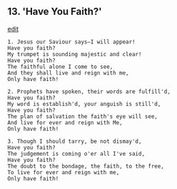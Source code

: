 
## 13.  'Have You Faith?'
[edit](https://docs.google.com/document/d/1d7zdwuD3u1bbwdQs2xRZkDHMmCS0J%2Dgt/edit?mode=html)



    1. Jesus our Saviour says—I will appear!
    Have you faith?
    My trumpet is sounding majestic and clear!
    Have you faith?
    The faithful alone I come to see,
    And they shall live and reign with me,
    Only have faith!

    2. Prophets have spoken, their words are fulfill'd,
    Have you faith?
    My word is establish'd, your anguish is still'd,
    Have you faith?
    The plan of salvation the faith's eye will see,
    And live for ever and reign with Me,
    Only have faith!

    3. Though I should tarry, be not dismay'd,
    Have you faith?
    The judgement is coming o'er all I've said,
    Have you faith?
    The doubt to the bondage, the faith, to the free,
    To live for ever and reign with me,
    Only have faith!
